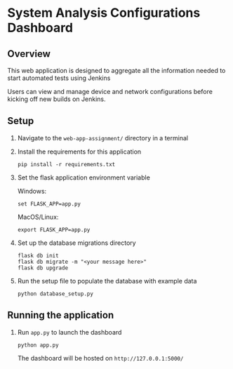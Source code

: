 # System Analysis Configurations Dashboard

## Overview
This web application is designed to aggregate all the information needed to start automated tests using Jenkins

Users can view and manage device and network configurations before kicking off new builds on Jenkins.

## Setup
1. Navigate to the `web-app-assignment/` directory in a terminal
2. Install the requirements for this application
    ```commandline
    pip install -r requirements.txt
    ```
3. Set the flask application environment variable

    Windows:
    ```commandline
    set FLASK_APP=app.py
    ```
    MacOS/Linux:
    ```commandline
    export FLASK_APP=app.py
    ```
    
    
4. Set up the database migrations directory
    ```commandline
    flask db init
    flask db migrate -m "<your message here>"
    flask db upgrade
    ```

5. Run the setup file to populate the database with example data
    ```commandline
    python database_setup.py
    ```

## Running the application

1. Run `app.py` to launch the dashboard
    ```commandline
    python app.py
    ```
    The dashboard will be hosted on `http://127.0.0.1:5000/`